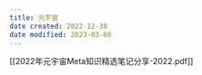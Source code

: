 ```yaml
---
title: 元宇宙
date created: 2022-12-30
date modified: 2023-03-08
---
```


[[2022年元宇宙Meta知识精选笔记分享-2022.pdf]]
